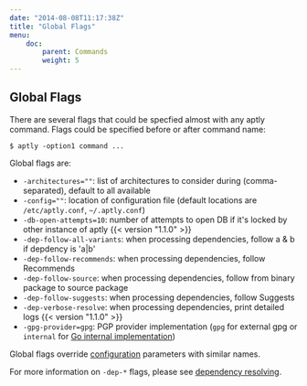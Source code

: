 ```yaml
---
date: "2014-08-08T11:17:38Z"
title: "Global Flags"
menu:
    doc:
        parent: Commands
        weight: 5
---
```


Global Flags
------------

There are several flags that could be specfied almost with any aptly command.
Flags could be specified before or after command name:

    $ aptly -option1 command ...

Global flags are:

-   `-architectures=""`: list of architectures to consider during
    (comma-separated), default to all available
-   `-config=""`: location of configuration file (default locations are
    `/etc/aptly.conf`, `~/.aptly.conf`)
-   `-db-open-attempts=10`: number of attempts to open DB if it's locked by
    other instance of aptly  {{< version "1.1.0" >}}
-   `-dep-follow-all-variants`: when processing dependencies,
    follow a & b if depdency is 'a|b'
-   `-dep-follow-recommends`: when processing dependencies, follow
    Recommends
-   `-dep-follow-source`: when processing dependencies, follow
    from binary package to source package
-   `-dep-follow-suggests`: when processing dependencies, follow
    Suggests
-   `-dep-verbose-resolve`: when processing dependencies, print detailed
    logs {{< version "1.1.0" >}}
-   `-gpg-provider=gpg`: PGP provider implementation
    (`gpg` for external gpg or `internal` for [Go internal implementation](/doc/feature/pgp-providers))    

Global flags override [configuration](/doc/configuration) parameters with similar names.

For more information on `-dep-*` flags, please see [dependency resolving](/doc/feature/dependencies).
 
